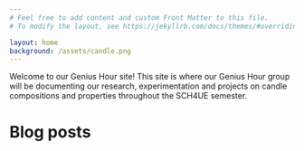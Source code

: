 ```yaml
---
# Feel free to add content and custom Front Matter to this file.
# To modify the layout, see https://jekyllrb.com/docs/themes/#overriding-theme-defaults

layout: home
background: /assets/candle.png
---
```


Welcome to our Genius Hour site! This site is where our Genius Hour group will be documenting our research, experimentation and projects on candle compositions and properties throughout the SCH4UE semester.

# Blog posts
